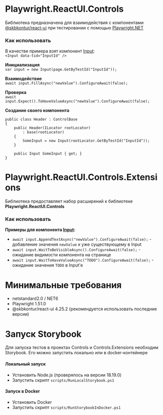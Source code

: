 # Playwright.ReactUI.Controls

Библиотека предназначена для взаимодействия с компонентами [@skbkontur/react-ui](https://github.com/skbkontur/retail-ui) при тестировании с помощью [Playwright.NET](https://github.com/microsoft/playwright-dotnet)

### Как использовать  

В качестве примера взят компонент [Input](https://tech.skbkontur.ru/react-ui/#/Components/Input):  
`<Input data-tid="InputId" />`

**Инициализация**  
`var input = new Input(page.GetByTestId("InputId"));`  

**Взаимодействие**  
`await input.FillAsync("newValue").ConfigureAwait(false);`  

**Проверка**  
`await input.Expect().ToHaveValueAsync("newValue").ConfigureAwait(false);`  

**Создание своего компонента**  
```
public class Header : ControlBase
{
    public Header(ILocator rootLocator)
        : base(rootLocator)
    {
        SomeInput = new Input(rootLocator.GetByTestId("InputId"));
    }
    
    public Input SomeInput { get; }
}
```

# Playwright.ReactUI.Controls.Extensions

Библиотека предоставляет набор расширений к библиотеке **Playwright.ReactUI.Controls**

### Как использовать  

**Примеры для компонента [Input](https://tech.skbkontur.ru/react-ui/#/Components/Input):**  

+ `await input.AppendTextAsync("newValue").ConfigureAwait(false);` - добавление значения `newValue` к уже существующему в Input  
+ `await input.WaitToBeVisibleAsync().ConfigureAwait(false);` - ожидание видимости компонента на странице  
+ `await input.WaitToHaveValueAsync("TODO").ConfigureAwait(false);` - ожидание значения `TODO` в Input'e  

# Минимальные требования

+ netstandard2.0 / NET6
+ Playwright 1.51.0
+ @skbkontur/react-ui 4.25.2 (рекомендуется использовать последние версии)

# Запуск Storybook

Для запуска тестов в проектах Controls и Controls.Extensions необходим Storybook. Его можно запустить локально или в docker-контейнере 

#### Локальный запуск

+ Установить Node.js (проверялось на версии 18.19.0)
+ Запустить скрипт `scripts/RunLocalStorybook.ps1`

#### Запуск в Docker

+ Установить Docker
+ Запустить скрипт `scripts/RunStorybookInDocker.ps1`
